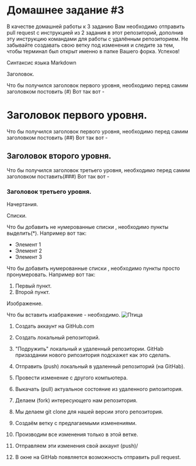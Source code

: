 # Домашнее задание #3

В качестве домашней работы к 3 заданию Вам необходимо отправить pull request с инструкцией из 2 задания в этот репозиторий, дополнив эту инструкцию командами для работы с удалённым репозиторием. Не забывайте создавать свою ветку под изменения и следите за тем, чтобы терминал был открыт именно в папке Вашего форка. Успехов!

Синтаксис языка Markdown

Заголовок.

Что бы получился заголовок первого уровня, необходимо перед самим заголовком постовить (#)
Вот так вот -
# Заголовок первого уровня.

Что бы получился заголовок первого уровня, необходимо перед самим заголовком постовить (##)
Вот так вот -
## Заголовок второго уровня.

Что бы получился заголовок третьего уровня, необходимо перед самим заголовком поставить(###)
Вот так вот - 
### Заголовок третьего уровня.



Начертания.

Списки.

Что бы добавить не нумерованные списки , необходимо пункты выделить(*).
Например вот так:
* Элемент 1
* Элемент 2
* Элемент 3

Что бы добавить  нумерованные списки , необходимо пункты просто пронумеровать.
Например вот так:
1. Первый пункт.
2. Второй пункт.

Изображение.

Что бы вставить изабражение - необходимо.
![Птица](fotz.jpg)



1. Создать аккаунт на GitHub.com
2. Создать локальный репозиторий.
3. "Подружить" локальный и удаленный репозитории. GitHab призаздании нового рипозитория подскажет как это сделать.
4. Отправить (push)  локальный в удаленный репозиторий (на GitHab).
5. Провести изменение с другого компьютера.
6. Выкачать (pull) актуальное состояние из удаленного рипозитория.


 1. Делаем (fork) интересующего нам репозитория.
 2. Мы делаем git clone для нашей версии этого репозитория.
 3. Создаём ветку с предлагаемыми изменениями.
 4. Производим все изменения только в этой ветке.
 5. Отправляем эти изменения свой аккаунт (push)/
 6. В окне на GitHab появляется возможность отправить pull request.
 
 